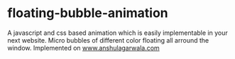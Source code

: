 # floating-bubble-animation
A javascript and css based animation which is easily implementable in your next website. Micro bubbles of different color floating all arround the window.
Implemented on www.anshulagarwala.com
